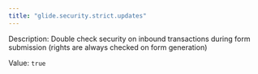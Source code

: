 ```yaml
---
title: "glide.security.strict.updates"
---
```


Description: Double check security on inbound transactions during form submission (rights are always checked on form generation)

Value: `true`